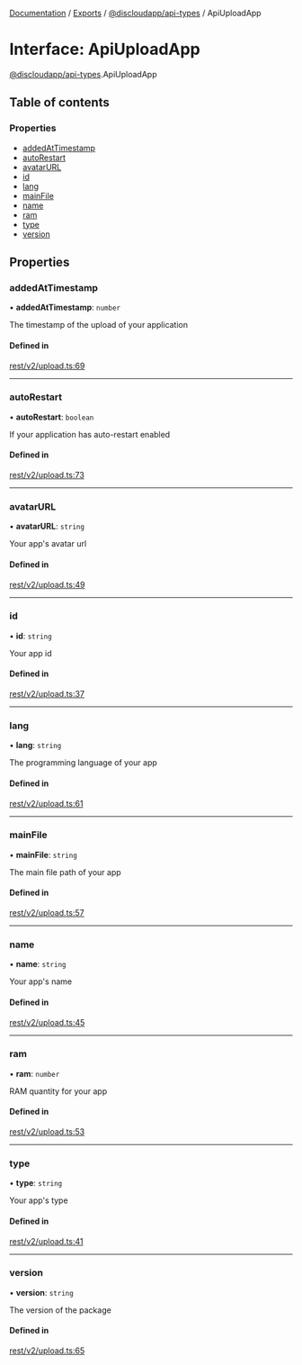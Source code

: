 [Documentation](../README.md) / [Exports](../modules.md) / [@discloudapp/api-types](../modules/discloudapp_api_types.md) / ApiUploadApp

# Interface: ApiUploadApp

[@discloudapp/api-types](../modules/discloudapp_api_types.md).ApiUploadApp

## Table of contents

### Properties

- [addedAtTimestamp](discloudapp_api_types.ApiUploadApp.md#addedattimestamp)
- [autoRestart](discloudapp_api_types.ApiUploadApp.md#autorestart)
- [avatarURL](discloudapp_api_types.ApiUploadApp.md#avatarurl)
- [id](discloudapp_api_types.ApiUploadApp.md#id)
- [lang](discloudapp_api_types.ApiUploadApp.md#lang)
- [mainFile](discloudapp_api_types.ApiUploadApp.md#mainfile)
- [name](discloudapp_api_types.ApiUploadApp.md#name)
- [ram](discloudapp_api_types.ApiUploadApp.md#ram)
- [type](discloudapp_api_types.ApiUploadApp.md#type)
- [version](discloudapp_api_types.ApiUploadApp.md#version)

## Properties

### addedAtTimestamp

• **addedAtTimestamp**: `number`

The timestamp of the upload of your application

#### Defined in

[rest/v2/upload.ts:69](https://github.com/discloud/discloud.app/blob/ee3bbd2/packages/api-types/rest/v2/upload.ts#L69)

___

### autoRestart

• **autoRestart**: `boolean`

If your application has auto-restart enabled

#### Defined in

[rest/v2/upload.ts:73](https://github.com/discloud/discloud.app/blob/ee3bbd2/packages/api-types/rest/v2/upload.ts#L73)

___

### avatarURL

• **avatarURL**: `string`

Your app's avatar url

#### Defined in

[rest/v2/upload.ts:49](https://github.com/discloud/discloud.app/blob/ee3bbd2/packages/api-types/rest/v2/upload.ts#L49)

___

### id

• **id**: `string`

Your app id

#### Defined in

[rest/v2/upload.ts:37](https://github.com/discloud/discloud.app/blob/ee3bbd2/packages/api-types/rest/v2/upload.ts#L37)

___

### lang

• **lang**: `string`

The programming language of your app

#### Defined in

[rest/v2/upload.ts:61](https://github.com/discloud/discloud.app/blob/ee3bbd2/packages/api-types/rest/v2/upload.ts#L61)

___

### mainFile

• **mainFile**: `string`

The main file path of your app

#### Defined in

[rest/v2/upload.ts:57](https://github.com/discloud/discloud.app/blob/ee3bbd2/packages/api-types/rest/v2/upload.ts#L57)

___

### name

• **name**: `string`

Your app's name

#### Defined in

[rest/v2/upload.ts:45](https://github.com/discloud/discloud.app/blob/ee3bbd2/packages/api-types/rest/v2/upload.ts#L45)

___

### ram

• **ram**: `number`

RAM quantity for your app

#### Defined in

[rest/v2/upload.ts:53](https://github.com/discloud/discloud.app/blob/ee3bbd2/packages/api-types/rest/v2/upload.ts#L53)

___

### type

• **type**: `string`

Your app's type

#### Defined in

[rest/v2/upload.ts:41](https://github.com/discloud/discloud.app/blob/ee3bbd2/packages/api-types/rest/v2/upload.ts#L41)

___

### version

• **version**: `string`

The version of the package

#### Defined in

[rest/v2/upload.ts:65](https://github.com/discloud/discloud.app/blob/ee3bbd2/packages/api-types/rest/v2/upload.ts#L65)
